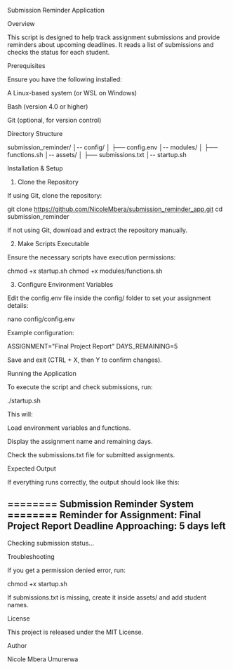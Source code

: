 Submission Reminder Application

Overview

This script is designed to help track assignment submissions and provide reminders about upcoming deadlines. It reads a list of submissions and checks the status for each student.

Prerequisites

Ensure you have the following installed:

A Linux-based system (or WSL on Windows)

Bash (version 4.0 or higher)

Git (optional, for version control)

Directory Structure

submission_reminder/
│-- config/
│   ├── config.env
│-- modules/
│   ├── functions.sh
│-- assets/
│   ├── submissions.txt
│-- startup.sh

Installation & Setup

1. Clone the Repository

If using Git, clone the repository:

git clone https://github.com/NicoleMbera/submission_reminder_app.git
cd submission_reminder

If not using Git, download and extract the repository manually.

2. Make Scripts Executable

Ensure the necessary scripts have execution permissions:

chmod +x startup.sh
chmod +x modules/functions.sh

3. Configure Environment Variables

Edit the config.env file inside the config/ folder to set your assignment details:

nano config/config.env

Example configuration:

ASSIGNMENT="Final Project Report"
DAYS_REMAINING=5

Save and exit (CTRL + X, then Y to confirm changes).

Running the Application

To execute the script and check submissions, run:

./startup.sh

This will:

Load environment variables and functions.

Display the assignment name and remaining days.

Check the submissions.txt file for submitted assignments.

Expected Output

If everything runs correctly, the output should look like this:

======== Submission Reminder System ========
Reminder for Assignment: Final Project Report
Deadline Approaching: 5 days left
--------------------------------------------
Checking submission status...

Troubleshooting

If you get a permission denied error, run:

chmod +x startup.sh

If submissions.txt is missing, create it inside assets/ and add student names.

License

This project is released under the MIT License.

Author

Nicole Mbera Umurerwa

